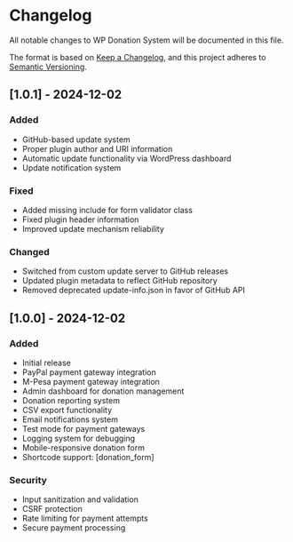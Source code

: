 # Changelog
All notable changes to WP Donation System will be documented in this file.

The format is based on [Keep a Changelog](https://keepachangelog.com/en/1.0.0/),
and this project adheres to [Semantic Versioning](https://semver.org/spec/v2.0.0.html).

## [1.0.1] - 2024-12-02
### Added
- GitHub-based update system
- Proper plugin author and URI information
- Automatic update functionality via WordPress dashboard
- Update notification system

### Fixed
- Added missing include for form validator class
- Fixed plugin header information
- Improved update mechanism reliability

### Changed
- Switched from custom update server to GitHub releases
- Updated plugin metadata to reflect GitHub repository
- Removed deprecated update-info.json in favor of GitHub API

## [1.0.0] - 2024-12-02
### Added
- Initial release
- PayPal payment gateway integration
- M-Pesa payment gateway integration
- Admin dashboard for donation management
- Donation reporting system
- CSV export functionality
- Email notifications system
- Test mode for payment gateways
- Logging system for debugging
- Mobile-responsive donation form
- Shortcode support: [donation_form]

### Security
- Input sanitization and validation
- CSRF protection
- Rate limiting for payment attempts
- Secure payment processing 